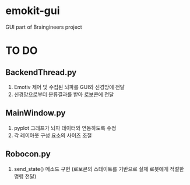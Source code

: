# emokit-gui
GUI part of Braingineers project

# TO DO

## BackendThread.py
1. Emotiv 제어 및 수집된 뇌파를 GUI와 신경망에 전달
2. 신경망으로부터 분류결과를 받아 로보콘에 전달

## MainWindow.py
1. pyplot 그래프가 뇌파 데이터와 연동하도록 수정
2. 각 레이아웃 구성 요소의 사이즈 조절

## Robocon.py
1. send_state() 메소드 구현 (로보콘의 스테이트를 기반으로 실제 로봇에게 적절한 명령 전달)